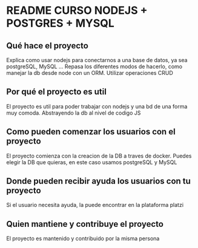 # README CURSO NODEJS + POSTGRES + MYSQL

## Qué hace el proyecto

Explica como usar nodejs para conectarnos a una base de datos, ya sea postgreSQL, MySQL ... 
Repasa los diferentes modos de hacerlo, como manejar la db desde node con un ORM.
Utilizar operaciones CRUD

## Por qué el proyecto es util 

El proyecto es util para poder trabajar con nodejs y una bd de una forma muy comoda.
Abstrayendo la db al nivel de codigo JS

## Como pueden comenzar los usuarios con el proyecto

El proyecto comienza con la creacion de la DB a traves de docker.
Puedes elegir la DB que quieras, en este caso usamos postgreSQL y MySQL

## Donde pueden recibir ayuda los usuarios con tu proyecto

Si el usuario necesita ayuda, la puede encontrar en la plataforma platzi

## Quien mantiene y contribuye el proyecto

El proyecto es mantenido y contribuido por la misma persona
